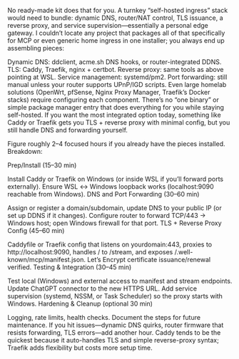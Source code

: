 No ready-made kit does that for you. A turnkey “self-hosted ingress” stack would need to bundle: dynamic DNS, router/NAT control, TLS issuance, a reverse proxy, and service supervision—essentially a personal edge gateway. I couldn’t locate any project that packages all of that specifically for MCP or even generic home ingress in one installer; you always end up assembling pieces:

Dynamic DNS: ddclient, acme.sh DNS hooks, or router-integrated DDNS.
TLS: Caddy, Traefik, nginx + certbot.
Reverse proxy: same tools as above pointing at WSL.
Service management: systemd/pm2.
Port forwarding: still manual unless your router supports UPnP/IGD scripts.
Even large homelab solutions (OpenWrt, pfSense, Nginx Proxy Manager, Traefik’s Docker stacks) require configuring each component. There’s no “one binary” or simple package manager entry that does everything for you while staying self-hosted. If you want the most integrated option today, something like Caddy or Traefik gets you TLS + reverse proxy with minimal config, but you still handle DNS and forwarding yourself.

Figure roughly 2–4 focused hours if you already have the pieces installed. Breakdown:

Prep/Install (15–30 min)

Install Caddy or Traefik on Windows (or inside WSL if you’ll forward ports externally).
Ensure WSL ↔ Windows loopback works (localhost:9090 reachable from Windows).
DNS and Port Forwarding (30–60 min)

Assign or register a domain/subdomain, update DNS to your public IP (or set up DDNS if it changes).
Configure router to forward TCP/443 → Windows host; open Windows firewall for that port.
TLS + Reverse Proxy Config (45–60 min)

Caddyfile or Traefik config that listens on yourdomain:443, proxies to http://localhost:9090, handles / to /stream, and exposes /.well-known/mcp/manifest.json.
Let’s Encrypt certificate issuance/renewal verified.
Testing & Integration (30–45 min)

Test local (Windows) and external access to manifest and stream endpoints.
Update ChatGPT connector to the new HTTPS URL.
Add service supervision (systemd, NSSM, or Task Scheduler) so the proxy starts with Windows.
Hardening & Cleanup (optional 30 min)

Logging, rate limits, health checks.
Document the steps for future maintenance.
If you hit issues—dynamic DNS quirks, router firmware that resists forwarding, TLS errors—add another hour. Caddy tends to be the quickest because it auto-handles TLS and simple reverse-proxy syntax; Traefik adds flexibility but costs more setup time.

